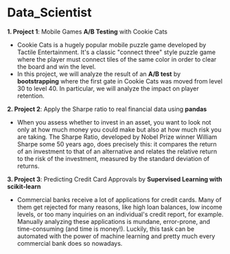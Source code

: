 # Data_Scientist

**1. Project 1**: Mobile Games **A/B Testing** with Cookie Cats
- Cookie Cats is a hugely popular mobile puzzle game developed by Tactile Entertainment. It's a classic "connect three" style puzzle game where the player must connect tiles of the same color in order to clear the board and win the level.
-  In this project, we will analyze the result of an **A/B test** by **bootstrapping** where the first gate in Cookie Cats was moved from level 30 to level 40. In particular, we will analyze the impact on player retention.

**2. Project 2**: Apply the Sharpe ratio to real financial data using **pandas**
- When you assess whether to invest in an asset, you want to look not only at how much money you could make but also at how much risk you are taking. The Sharpe Ratio, developed by Nobel Prize winner William Sharpe some 50 years ago, does precisely this: it compares the return of an investment to that of an alternative and relates the relative return to the risk of the investment, measured by the standard deviation of returns.

**3. Project 3**: Predicting Credit Card Approvals by **Supervised Learning with scikit-learn**
- Commercial banks receive a lot of applications for credit cards. Many of them get rejected for many reasons, like high loan balances, low income levels, or too many inquiries on an individual's credit report, for example. Manually analyzing these applications is mundane, error-prone, and time-consuming (and time is money!). Luckily, this task can be automated with the power of machine learning and pretty much every commercial bank does so nowadays. 

